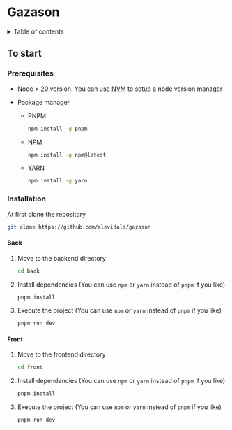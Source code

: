 # Gazason

<details>
<summary>Table of contents</summary>

- [Gazason](#gazason)
  - [To start](#to-start)
    - [Prerequisites](#prerequisites)
    - [Installation](#installation)
      - [Back](#back)
      - [Front](#front)

</details>

## To start

### Prerequisites

- Node > 20 version. You can use [NVM](https://github.com/nvm-sh/nvm?tab=readme-ov-file#installing-and-updating) to setup a node version manager

- Package manager
  - PNPM
    ```sh
    npm install -g pnpm
    ```

  - NPM
    ```sh
    npm install -g npm@latest
    ```

  - YARN
    ```sh
    npm install -g yarn
    ```

### Installation

At first clone the repository 

```sh
git clone https://github.com/alevidals/gazason
```

#### Back

1. Move to the backend directory
    ```sh
    cd back
    ```

2. Install dependencies (You can use `npm` or `yarn` instead of `pnpm` if you like)
    ```sh
    pnpm install
    ```

3. Execute the project (You can use `npm` or `yarn` instead of `pnpm` if you like)
    ```sh
    pnpm run dev
    ```


#### Front

1. Move to the frontend directory
    ```sh
    cd front
    ```

2. Install dependencies (You can use `npm` or `yarn` instead of `pnpm` if you like)
    ```sh
    pnpm install
    ```

3. Execute the project (You can use `npm` or `yarn` instead of `pnpm` if you like)
    ```sh
    pnpm run dev
    ```
